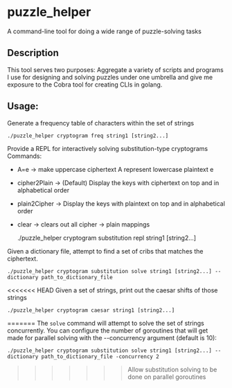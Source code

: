 # puzzle_helper
A command-line tool for doing a wide range of puzzle-solving tasks

## Description
This tool serves two purposes: Aggregate a variety of scripts and programs I use
for designing and solving puzzles under one umbrella and give me exposure to the Cobra
tool for creating CLIs in golang.

## Usage:
Generate a frequency table of characters within the set of strings

    ./puzzle_helper cryptogram freq string1 [string2...]

Provide a REPL for interactively solving substitution-type cryptograms
Commands:
  - A=e -> make uppercase ciphertext A represent lowercase plaintext e
  - cipher2Plain -> (Default) Display the keys with ciphertext on top and in alphabetical order
  - plain2Cipher -> Display the keys with plaintext on top and in alphabetical order
  - clear -> clears out all cipher -> plain mappings


      ./puzzle_helper cryptogram substitution repl string1 [string2...]

Given a dictionary file, attempt to find a set of cribs that matches the ciphertext.

    ./puzzle_helper cryptogram substitution solve string1 [string2...] --dictionary path_to_dictionary_file

<<<<<<< HEAD
Given a set of strings, print out the caesar shifts of those strings

    ./puzzle_helper cryptogram caesar string1 [string2...]
=======
The `solve` command will attempt to solve the set of strings concurrently. You can configure the number of goroutines that will get made for parallel solving with the --concurrency argument (default is 10):

    ./puzzle_helper cryptogram substitution solve string1 [string2...] --dictionary path_to_dictionary_file -concurrency 2
>>>>>>> Allow substitution solving to be done on parallel goroutines
